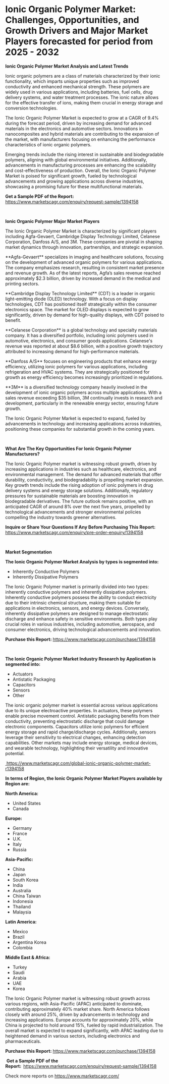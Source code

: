 <p><h1>Ionic Organic Polymer Market: Challenges, Opportunities, and Growth Drivers and Major Market Players forecasted for period from 2025 - 2032</h1></p><p><strong>Ionic Organic Polymer Market Analysis and Latest Trends</strong></p>
<p><p>Ionic organic polymers are a class of materials characterized by their ionic functionality, which imparts unique properties such as improved conductivity and enhanced mechanical strength. These polymers are widely used in various applications, including batteries, fuel cells, drug delivery systems, and water treatment processes. The ionic nature allows for the effective transfer of ions, making them crucial in energy storage and conversion technologies.</p><p>The Ionic Organic Polymer Market is expected to grow at a CAGR of 9.4% during the forecast period, driven by increasing demand for advanced materials in the electronics and automotive sectors. Innovations in nanocomposites and hybrid materials are contributing to the expansion of the market, with manufacturers focusing on enhancing the performance characteristics of ionic organic polymers. </p><p>Emerging trends include the rising interest in sustainable and biodegradable polymers, aligning with global environmental initiatives. Additionally, advancements in manufacturing processes are enhancing the scalability and cost-effectiveness of production. Overall, the Ionic Organic Polymer Market is poised for significant growth, fueled by technological advancements and growing applications across diverse industries, showcasing a promising future for these multifunctional materials.</p></p>
<p><strong>Get a Sample PDF of the Report:&nbsp;</strong> <a href="https://www.marketscagr.com/enquiry/request-sample/1394158?utm_campaign=2465&utm_medium=2&utm_source=Github&utm_content=ia&utm_term=22032025&utm_id=ionic-organic-polymer">https://www.marketscagr.com/enquiry/request-sample/1394158</a></p>
<p>&nbsp;</p>
<p><strong>Ionic Organic Polymer Major Market Players</strong></p>
<p><p>The Ionic Organic Polymer Market is characterized by significant players including Agfa-Gevaert, Cambridge Display Technology Limited, Celanese Corporation, Danfoss A/S, and 3M. These companies are pivotal in shaping market dynamics through innovation, partnerships, and strategic expansion.</p><p>**Agfa-Gevaert** specializes in imaging and healthcare solutions, focusing on the development of advanced organic polymers for various applications. The company emphasizes research, resulting in consistent market presence and revenue growth. As of the latest reports, Agfa’s sales revenue reached approximately $2.3 billion, driven by increased demand in the medical and printing sectors.</p><p>**Cambridge Display Technology Limited** (CDT) is a leader in organic light-emitting diode (OLED) technology. With a focus on display technologies, CDT has positioned itself strategically within the consumer electronics space. The market for OLED displays is expected to grow significantly, driven by demand for high-quality displays, with CDT poised to benefit.</p><p>**Celanese Corporation** is a global technology and specialty materials company. It has a diversified portfolio, including ionic polymers used in automotive, electronics, and consumer goods applications. Celanese's revenue was reported at about $8.6 billion, with a positive growth trajectory attributed to increasing demand for high-performance materials.</p><p>**Danfoss A/S** focuses on engineering products that enhance energy efficiency, utilizing ionic polymers for various applications, including refrigeration and HVAC systems. They are strategically positioned for growth as energy efficiency becomes increasingly prioritized in regulations.</p><p>**3M** is a diversified technology company heavily involved in the development of ionic organic polymers across multiple applications. With a sales revenue exceeding $35 billion, 3M continually invests in research and development, particularly in the renewable energy sector, ensuring future growth.</p><p>The Ionic Organic Polymer Market is expected to expand, fueled by advancements in technology and increasing applications across industries, positioning these companies for substantial growth in the coming years.</p></p>
<p>&nbsp;</p>
<p><strong>What Are The Key Opportunities For Ionic Organic Polymer Manufacturers?</strong></p>
<p><p>The Ionic Organic Polymer market is witnessing robust growth, driven by increasing applications in industries such as healthcare, electronics, and environmental management. The demand for advanced materials that offer durability, conductivity, and biodegradability is propelling market expansion. Key growth trends include the rising adoption of ionic polymers in drug delivery systems and energy storage solutions. Additionally, regulatory pressures for sustainable materials are boosting innovation in biodegradable derivatives. The future outlook remains positive, with an anticipated CAGR of around 8% over the next five years, propelled by technological advancements and stronger environmental policies compelling the industry towards greener alternatives.</p></p>
<p><strong>Inquire or Share Your Questions If Any Before Purchasing This Report:</strong> <a href="https://www.marketscagr.com/enquiry/pre-order-enquiry/1394158?utm_campaign=2465&utm_medium=2&utm_source=Github&utm_content=ia&utm_term=22032025&utm_id=ionic-organic-polymer">https://www.marketscagr.com/enquiry/pre-order-enquiry/1394158</a></p>
<p>&nbsp;</p>
<p><strong>Market Segmentation</strong></p>
<p><strong>The Ionic Organic Polymer Market Analysis by types is segmented into:</strong></p>
<p><ul><li>Inherently Conductive Polymers</li><li>Inherently Dissipative Polymers</li></ul></p>
<p><p>The Ionic Organic Polymer market is primarily divided into two types: inherently conductive polymers and inherently dissipative polymers. Inherently conductive polymers possess the ability to conduct electricity due to their intrinsic chemical structure, making them suitable for applications in electronics, sensors, and energy devices. Conversely, inherently dissipative polymers are designed to manage electrostatic discharge and enhance safety in sensitive environments. Both types play crucial roles in various industries, including automotive, aerospace, and consumer electronics, driving technological advancements and innovation.</p></p>
<p><strong>Purchase this Report:&nbsp;</strong><a href="https://www.marketscagr.com/purchase/1394158?utm_campaign=2465&utm_medium=2&utm_source=Github&utm_content=ia&utm_term=22032025&utm_id=ionic-organic-polymer">https://www.marketscagr.com/purchase/1394158</a></p>
<p>&nbsp;</p>
<p><strong>The Ionic Organic Polymer Market Industry Research by Application is segmented into:</strong></p>
<p><ul><li>Actuators</li><li>Antistatic Packaging</li><li>Capacitors</li><li>Sensors</li><li>Other</li></ul></p>
<p><p>The ionic organic polymer market is essential across various applications due to its unique electroactive properties. In actuators, these polymers enable precise movement control. Antistatic packaging benefits from their conductivity, preventing electrostatic discharge that could damage electronic components. Capacitors utilize ionic polymers for efficient energy storage and rapid charge/discharge cycles. Additionally, sensors leverage their sensitivity to electrical changes, enhancing detection capabilities. Other markets may include energy storage, medical devices, and wearable technology, highlighting their versatility and innovative potential.</p></p>
<p><a href="https://www.marketscagr.com/global-ionic-organic-polymer-market-r1394158?utm_campaign=2465&utm_medium=2&utm_source=Github&utm_content=ia&utm_term=22032025&utm_id=ionic-organic-polymer">&nbsp;https://www.marketscagr.com/global-ionic-organic-polymer-market-r1394158</a></p>
<p><strong>In terms of Region, the Ionic Organic Polymer Market Players available by Region are:</strong></p>
<p>
    <p> <strong> North America: </strong>
        <ul>
            <li>United States</li>
            <li>Canada</li>
        </ul>
        </p> 
    <p> <strong> Europe: </strong>
        <ul>
            <li>Germany</li>
            <li>France</li>
            <li>U.K.</li>
            <li>Italy</li>
            <li>Russia</li>
        </ul>
        </p> 
    <p> <strong> Asia-Pacific: </strong>
        <ul>
            <li>China</li>
            <li>Japan</li>
            <li>South Korea</li>
            <li>India</li>
            <li>Australia</li>
            <li>China Taiwan</li>
            <li>Indonesia</li>
            <li>Thailand</li>
            <li>Malaysia</li>
        </ul>
        </p> 
    <p> <strong> Latin America: </strong>
        <ul>
            <li>Mexico</li>
            <li>Brazil</li>
            <li>Argentina Korea</li>
            <li>Colombia</li>
        </ul>
        </p> 
    <p> <strong> Middle East & Africa: </strong>
        <ul>
            <li>Turkey</li>
            <li>Saudi</li>
            <li>Arabia</li>
            <li>UAE</li>
            <li>Korea</li>
        </ul>
    </p>
    </p>
<p><p>The Ionic Organic Polymer market is witnessing robust growth across various regions, with Asia-Pacific (APAC) anticipated to dominate, contributing approximately 40% market share. North America follows closely with around 25%, driven by advancements in technology and increasing applications. Europe accounts for approximately 20%, while China is projected to hold around 15%, fueled by rapid industrialization. The overall market is expected to expand significantly, with APAC leading due to heightened demand in various sectors, including electronics and pharmaceuticals.</p></p>
<p><strong>Purchase this Report: </strong><a href="https://www.marketscagr.com/purchase/1394158?utm_campaign=2465&utm_medium=2&utm_source=Github&utm_content=ia&utm_term=22032025&utm_id=ionic-organic-polymer">https://www.marketscagr.com/purchase/1394158</a></p>
<p>&nbsp;<strong>Get a Sample PDF of the Report:&nbsp;&nbsp;</strong><a href="https://www.marketscagr.com/enquiry/request-sample/1394158?utm_campaign=2465&utm_medium=2&utm_source=Github&utm_content=ia&utm_term=22032025&utm_id=ionic-organic-polymer">https://www.marketscagr.com/enquiry/request-sample/1394158</a></p>
<p><strong></strong></p>
<p>Check more reports on <a href="https://www.marketscagr.com/?utm_campaign=2465&utm_medium=2&utm_source=Github&utm_content=ia&utm_term=22032025&utm_id=ionic-organic-polymer">https://www.marketscagr.com/</a></p>
